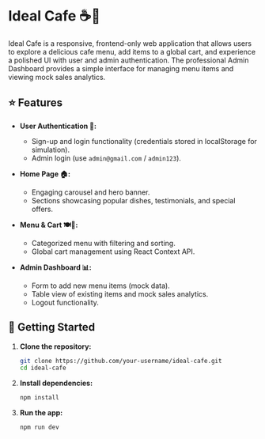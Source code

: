 # Ideal Cafe ☕🍰

Ideal Cafe is a responsive, frontend-only web application that allows users to explore a delicious cafe menu, add items to a global cart, and experience a polished UI with user and admin authentication. The professional Admin Dashboard provides a simple interface for managing menu items and viewing mock sales analytics.

## ⭐ Features

- **User Authentication 🔐:**  
  - Sign-up and login functionality (credentials stored in localStorage for simulation).  
  - Admin login (use `admin@gmail.com` / `admin123`).

- **Home Page 🏠:**  
  - Engaging carousel and hero banner.
  - Sections showcasing popular dishes, testimonials, and special offers.

- **Menu & Cart 🍽️🛒:**  
  - Categorized menu with filtering and sorting.
  - Global cart management using React Context API.

- **Admin Dashboard 📊:** 
  - Form to add new menu items (mock data).  
  - Table view of existing items and mock sales analytics.  
  - Logout functionality.

## 🚀 Getting Started

1. **Clone the repository:**

   ```bash
   git clone https://github.com/your-username/ideal-cafe.git
   cd ideal-cafe

2. **Install dependencies:**

   ```bash
   npm install
   
3. **Run the app:**

   ```bash
   npm run dev
